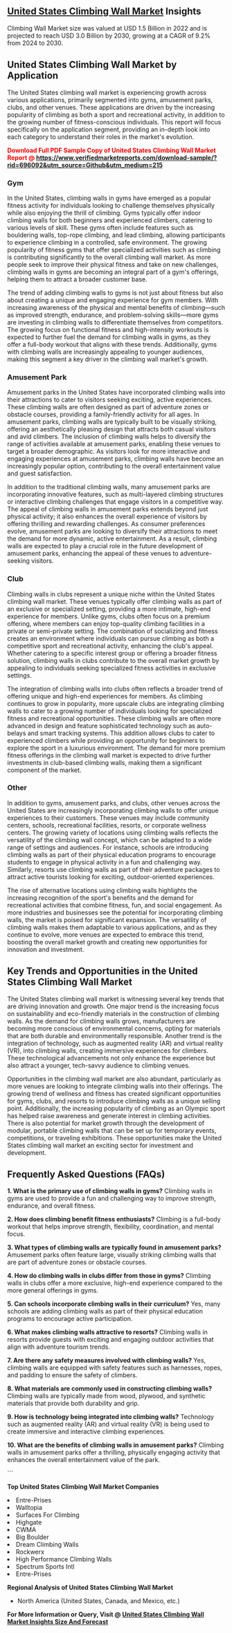 <h2><a href="https://www.verifiedmarketreports.com/download-sample/?rid=696092&amp;utm_source=Github&amp;utm_medium=215" target="_blank">United States Climbing Wall Market</a> Insights</h2><p>Climbing Wall Market size was valued at USD 1.5 Billion in 2022 and is projected to reach USD 3.0 Billion by 2030, growing at a CAGR of 9.2% from 2024 to 2030.</p><p><h2>United States Climbing Wall Market by Application</h2><p>The United States climbing wall market is experiencing growth across various applications, primarily segmented into gyms, amusement parks, clubs, and other venues. These applications are driven by the increasing popularity of climbing as both a sport and recreational activity, in addition to the growing number of fitness-conscious individuals. This report will focus specifically on the application segment, providing an in-depth look into each category to understand their roles in the market's evolution. <strong><p><span class=""><span style="color: #ff0000;"><strong>Download Full PDF Sample Copy of United States Climbing Wall Market Report</strong> @ </span><a href="https://www.verifiedmarketreports.com/download-sample/?rid=696092&amp;utm_source=Github&amp;utm_medium=215" target="_blank">https://www.verifiedmarketreports.com/download-sample/?rid=696092&amp;utm_source=Github&amp;utm_medium=215</a></span></p></strong></p><h3>Gym</h3><p>In the United States, climbing walls in gyms have emerged as a popular fitness activity for individuals looking to challenge themselves physically while also enjoying the thrill of climbing. Gyms typically offer indoor climbing walls for both beginners and experienced climbers, catering to various levels of skill. These gyms often include features such as bouldering walls, top-rope climbing, and lead climbing, allowing participants to experience climbing in a controlled, safe environment. The growing popularity of fitness gyms that offer specialized activities such as climbing is contributing significantly to the overall climbing wall market. As more people seek to improve their physical fitness and take on new challenges, climbing walls in gyms are becoming an integral part of a gym's offerings, helping them to attract a broader customer base. <p>The trend of adding climbing walls to gyms is not just about fitness but also about creating a unique and engaging experience for gym members. With increasing awareness of the physical and mental benefits of climbing—such as improved strength, endurance, and problem-solving skills—more gyms are investing in climbing walls to differentiate themselves from competitors. The growing focus on functional fitness and high-intensity workouts is expected to further fuel the demand for climbing walls in gyms, as they offer a full-body workout that aligns with these trends. Additionally, gyms with climbing walls are increasingly appealing to younger audiences, making this segment a key driver in the climbing wall market's growth.</p><h3>Amusement Park</h3><p>Amusement parks in the United States have incorporated climbing walls into their attractions to cater to visitors seeking exciting, active experiences. These climbing walls are often designed as part of adventure zones or obstacle courses, providing a family-friendly activity for all ages. In amusement parks, climbing walls are typically built to be visually striking, offering an aesthetically pleasing design that attracts both casual visitors and avid climbers. The inclusion of climbing walls helps to diversify the range of activities available at amusement parks, enabling these venues to target a broader demographic. As visitors look for more interactive and engaging experiences at amusement parks, climbing walls have become an increasingly popular option, contributing to the overall entertainment value and guest satisfaction.<p>In addition to the traditional climbing walls, many amusement parks are incorporating innovative features, such as multi-layered climbing structures or interactive climbing challenges that engage visitors in a competitive way. The appeal of climbing walls in amusement parks extends beyond just physical activity; it also enhances the overall experience of visitors by offering thrilling and rewarding challenges. As consumer preferences evolve, amusement parks are looking to diversify their attractions to meet the demand for more dynamic, active entertainment. As a result, climbing walls are expected to play a crucial role in the future development of amusement parks, enhancing the appeal of these venues to adventure-seeking visitors.</p><h3>Club</h3><p>Climbing walls in clubs represent a unique niche within the United States climbing wall market. These venues typically offer climbing walls as part of an exclusive or specialized setting, providing a more intimate, high-end experience for members. Unlike gyms, clubs often focus on a premium offering, where members can enjoy top-quality climbing facilities in a private or semi-private setting. The combination of socializing and fitness creates an environment where individuals can pursue climbing as both a competitive sport and recreational activity, enhancing the club's appeal. Whether catering to a specific interest group or offering a broader fitness solution, climbing walls in clubs contribute to the overall market growth by appealing to individuals seeking specialized fitness activities in exclusive settings.<p>The integration of climbing walls into clubs often reflects a broader trend of offering unique and high-end experiences for members. As climbing continues to grow in popularity, more upscale clubs are integrating climbing walls to cater to a growing number of individuals looking for specialized fitness and recreational opportunities. These climbing walls are often more advanced in design and feature sophisticated technology such as auto-belays and smart tracking systems. This addition allows clubs to cater to experienced climbers while providing an opportunity for beginners to explore the sport in a luxurious environment. The demand for more premium fitness offerings in the climbing wall market is expected to drive further investments in club-based climbing walls, making them a significant component of the market.</p><h3>Other</h3><p>In addition to gyms, amusement parks, and clubs, other venues across the United States are increasingly incorporating climbing walls to offer unique experiences to their customers. These venues may include community centers, schools, recreational facilities, resorts, or corporate wellness centers. The growing variety of locations using climbing walls reflects the versatility of the climbing wall concept, which can be adapted to a wide range of settings and audiences. For instance, schools are introducing climbing walls as part of their physical education programs to encourage students to engage in physical activity in a fun and challenging way. Similarly, resorts use climbing walls as part of their adventure packages to attract active tourists looking for exciting, outdoor-oriented experiences.<p>The rise of alternative locations using climbing walls highlights the increasing recognition of the sport's benefits and the demand for recreational activities that combine fitness, fun, and social engagement. As more industries and businesses see the potential for incorporating climbing walls, the market is poised for significant expansion. The versatility of climbing walls makes them adaptable to various applications, and as they continue to evolve, more venues are expected to embrace this trend, boosting the overall market growth and creating new opportunities for innovation and investment.</p><h2>Key Trends and Opportunities in the United States Climbing Wall Market</h2><p>The United States climbing wall market is witnessing several key trends that are driving innovation and growth. One major trend is the increasing focus on sustainability and eco-friendly materials in the construction of climbing walls. As the demand for climbing walls grows, manufacturers are becoming more conscious of environmental concerns, opting for materials that are both durable and environmentally responsible. Another trend is the integration of technology, such as augmented reality (AR) and virtual reality (VR), into climbing walls, creating immersive experiences for climbers. These technological advancements not only enhance the experience but also attract a younger, tech-savvy audience to climbing venues.</p><p>Opportunities in the climbing wall market are also abundant, particularly as more venues are looking to integrate climbing walls into their offerings. The growing trend of wellness and fitness has created significant opportunities for gyms, clubs, and resorts to introduce climbing walls as a unique selling point. Additionally, the increasing popularity of climbing as an Olympic sport has helped raise awareness and generate interest in climbing activities. There is also potential for market growth through the development of modular, portable climbing walls that can be set up for temporary events, competitions, or traveling exhibitions. These opportunities make the United States climbing wall market an exciting sector for investment and development.</p><h2>Frequently Asked Questions (FAQs)</h2><p><strong>1. What is the primary use of climbing walls in gyms?</strong> Climbing walls in gyms are used to provide a fun and challenging way to improve strength, endurance, and overall fitness.</p><p><strong>2. How does climbing benefit fitness enthusiasts?</strong> Climbing is a full-body workout that helps improve strength, flexibility, coordination, and mental focus.</p><p><strong>3. What types of climbing walls are typically found in amusement parks?</strong> Amusement parks often feature large, visually striking climbing walls that are part of adventure zones or obstacle courses.</p><p><strong>4. How do climbing walls in clubs differ from those in gyms?</strong> Climbing walls in clubs offer a more exclusive, high-end experience compared to the more general offerings in gyms.</p><p><strong>5. Can schools incorporate climbing walls in their curriculum?</strong> Yes, many schools are adding climbing walls as part of their physical education programs to encourage active participation.</p><p><strong>6. What makes climbing walls attractive to resorts?</strong> Climbing walls in resorts provide guests with exciting and engaging outdoor activities that align with adventure tourism trends.</p><p><strong>7. Are there any safety measures involved with climbing walls?</strong> Yes, climbing walls are equipped with safety features such as harnesses, ropes, and padding to ensure the safety of climbers.</p><p><strong>8. What materials are commonly used in constructing climbing walls?</strong> Climbing walls are typically made from wood, plywood, and synthetic materials that provide both durability and grip.</p><p><strong>9. How is technology being integrated into climbing walls?</strong> Technology such as augmented reality (AR) and virtual reality (VR) is being used to create immersive and interactive climbing experiences.</p><p><strong>10. What are the benefits of climbing walls in amusement parks?</strong> Climbing walls in amusement parks offer a thrilling, physically engaging activity that enhances the overall entertainment value of the park.</p>```</p><p><strong>Top United States Climbing Wall Market Companies</strong></p><div data-test-id=""><p><li>Entre-Prises</li><li> Walltopia</li><li> Surfaces For Climbing</li><li> Highgate</li><li> CWMA</li><li> Big Boulder</li><li> Dream Climbing Walls</li><li> Rockwerx</li><li> High Performance Climbing Walls</li><li> Spectrum Sports Intl</li><li> Entre-Prises</li></p><div><strong>Regional Analysis of&nbsp;United States Climbing Wall Market</strong></div><ul><li dir="ltr"><p dir="ltr">North America&nbsp;(United States, Canada, and Mexico, etc.)</p></li></ul><p><strong>For More Information or Query, Visit @&nbsp;</strong><strong><a href="https://www.verifiedmarketreports.com/product/climbing-wall-market/?utm_source=Github&amp;utm_medium=215" target="_blank">United States Climbing Wall Market Insights Size And Forecast</a></strong></p></div>
